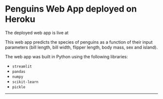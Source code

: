 # Penguins Web App deployed on Heroku

The deployed web app is live at 

This web app predicts the species of penguins as a function of their input parameters (bill length, bill width, flipper length, body mass, sex and island).

The web app was built in Python using the following libraries:
* `streamlit`
* `pandas`
* `numpy`
* `scikit-learn`
* `pickle`
<hr>
